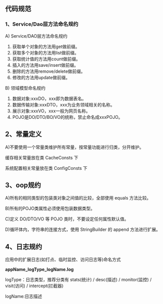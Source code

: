 ## 代码规范

### 1、Service/Dao层方法命名规约

A) Service/DAO层方法命名规约

1. 获取单个对象的方法用get做前缀。
2. 获取多个对象的方法用list做前缀。
3. 获取统计值的方法用count做前缀。
4. 插入的方法用save/insert做前缀。
5. 删除的方法用remove/delete做前缀。
6. 修改的方法用update做前缀。

B) 领域模型命名规约

1. 数据对象:xxxDO，xxx即为数据表名。
2. 数据传输对象:xxxDTO，xxx为业务领域相关的名称。
3. 展示对象:xxxVO，xxx一般为网页名称。
4. POJO是DO/DTO/BO/VO的统称，禁止命名成xxxPOJO。

## 2、常量定义

A)不要使用一个常量类维护所有常量，按常量功能进行归类，分开维护。

缓存相关常量放在类 CacheConsts 下

系统配置相关常量放在类 ConfigConsts 下

## 3、oop规约

A)所有的相同类型的包装类对象之间值的比较，全部使用 equals 方法比较。

B)所有的POJO类属性必须使用包装数据类型。

C)定义 DO/DTO/VO 等 POJO 类时，不要设定任何属性默认值。

D)循环体内，字符串的连接方式，使用 StringBuilder 的 append 方法进行扩展。

## 4、日志规约

应用中的扩展日志(如打点、临时监控、访问日志等)命名方式

**appName_logType_logName.log**

logType：日志类型，推荐分类有 stats(统计) / desc(描述) / monitor(监控) / visit(访问) / intercept(拦截器)

logName:日志描述



